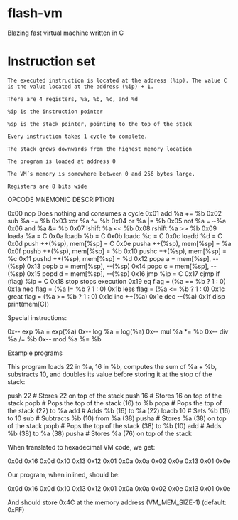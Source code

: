 # flash-vm
Blazing fast virtual machine written in C

# Instruction set


    The executed instruction is located at the address (%ip). The value C is the value located at the address (%ip) + 1.

    There are 4 registers, %a, %b, %c, and %d

    %ip is the instruction pointer

    %sp is the stack pointer, pointing to the top of the stack

    Every instruction takes 1 cycle to complete.

    The stack grows downwards from the highest memory location

    The program is loaded at address 0

    The VM’s memory is somewhere between 0 and 256 bytes large.

    Registers are 8 bits wide

OPCODE    MNEMONIC    DESCRIPTION

0x00      nop         Does nothing and consumes a cycle
0x01      add         %a += %b
0x02      sub         %a -= %b
0x03      xor         %a ^= %b
0x04      or          %a |= %b
0x05      not         %a = ~%a
0x06      and         %a &= %b
0x07      lshift      %a << %b
0x08      rshift      %a >> %b
0x09      loada       %a = C
0x0a      loadb       %b = C
0x0b      loadc       %c = C
0x0c      loadd       %d = C
0x0d      push        ++(%sp), mem[%sp] = C
0x0e      pusha       ++(%sp), mem[%sp] = %a
0x0f      pushb       ++(%sp), mem[%sp] = %b
0x10      pushc       ++(%sp), mem[%sp] = %c
0x11      pushd       ++(%sp), mem[%sp] = %d
0x12      popa        a = mem[%sp], --(%sp)
0x13      popb        b = mem[%sp], --(%sp)
0x14      popc        c = mem[%sp], --(%sp)
0x15      popd        d = mem[%sp], --(%sp)
0x16      jmp         %ip = C
0x17      cjmp        if (flag) %ip = C
0x18      stop        stops execution
0x19      eq          flag = (%a == %b ? 1 : 0)
0x1a      neq         flag = (%a != %b ? 1 : 0)
0x1b      less        flag = (%a <= %b ? 1 : 0)
0x1c      great       flag = (%a >= %b ? 1 : 0)
0x1d      inc         ++(%a)
0x1e      dec         --(%a)
0x1f      disp        print(mem[C])

Special instructions:

0x--      exp         %a = exp(%a)
0x--      log         %a = log(%a)
0x--      mul         %a *= %b
0x--      div         %a /= %b
0x--      mod         %a %= %b

Example programs

This program loads 22 in %a, 16 in %b, computes the sum of %a + %b, substracts 10, and doubles its value before storing it at the stop of the stack:

push 22       # Stores 22 on top of the stack
push 16       # Stores 16 on top of the stack
popb          # Pops the top of the stack (16) to %b
popa          # Pops the top of the stack (22) to %a
add           # Adds %b (16) to %a (22)
loadb 10      # Sets %b (16) to 10
sub           # Subtracts %b (10) from %a (38)
pusha         # Stores %a (38) on top of the stack
popb          # Pops the top of the stack (38) to %b (10)
add           # Adds %b (38) to %a (38)
pusha         # Stores %a (76) on top of the stack

When translated to hexadecimal VM code, we get:

0x0d 0x16
0x0d 0x10
0x13
0x12
0x01
0x0a 0x0a
0x02
0x0e
0x13
0x01
0x0e

Our program, when inlined, should be:

0x0d 0x16 0x0d 0x10 0x13 0x12 0x01 0x0a 0x0a 0x02 0x0e 0x13 0x01 0x0e

And should store 0x4C at the memory address (VM_MEM_SIZE-1) (default: 0xFF)